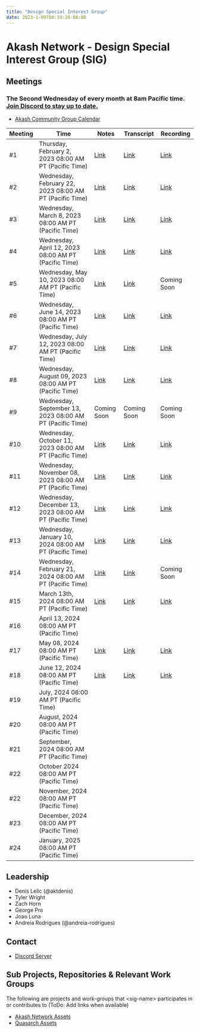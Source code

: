 ```yaml
---
title: "Design Special Interest Group"
date: 2023-1-09T00:19:20-08:00
---
```


# Akash Network - Design Special Interest Group (SIG)

## Meetings

### The Second Wednesday of every month at 8am Pacific time. [Join Discord to stay up to date.](https://discord.com/channels/747885925232672829/1068922143976464395/1068923732099334194)

- [Akash Community Group Calendar](https://calendar.google.com/calendar/u/0?cid=Y18yNWU1ZTM3NDhlNGM0YWI3YTU1ZjQxZmJjNWViZWJjYzBhMDNiNDBmYjAyODc4NWYxNDE1OWJmYWViZWExMmUyQGdyb3VwLmNhbGVuZGFyLmdvb2dsZS5jb20)



| Meeting | Time | Notes | Transcript | Recording
| --- | --- | --- | --- | --- |
| #1 | Thursday, February 2, 2023 08:00 AM PT (Pacific Time) | [Link](https://github.com/akash-network/community/blob/main/sig-design/meetings/001-2023-02-02.md) | [Link](https://github.com/akash-network/community/blob/main/sig-design/meetings/001-2023-02-02.md#transcript) | [Link](https://uj3nmvkwwqwjkd3jzkkhbjf3w7rewuvfqrmcdapficmmik4gudzq.arweave.net/onbWVVa0LJUPacqUcKS7t-JLUqWEWCGB5UCYxCuGoPM)
| #2 | Wednesday, February 22, 2023 08:00 AM PT (Pacific Time) | [Link](https://github.com/akash-network/community/blob/main/sig-design/meetings/002-2023-02-21.md) | [Link](https://github.com/akash-network/community/blob/main/sig-design/meetings/002-2023-02-21.md#transcript) | [Link](https://e6wptkexnljmfnq6swe4qbbu54assn65grzlurzvpizzlreiro5q.arweave.net/J6z5qJdq0sK2HpWJyAQ07wEpN900crpHNXozlcSIi7s)
| #3 | Wednesday, March 8, 2023 08:00 AM PT (Pacific Time) | [Link](https://github.com/akash-network/community/blob/main/sig-design/meetings/003-2023-03-08.md) | [Link](https://github.com/akash-network/community/blob/main/sig-design/meetings/003-2023-03-08.md#transcript) | [Link](https://apru4o53g355qdxpxifh2ejjvopsqlmf5c7zlmnygpqq33vekvya.arweave.net/A-NOO7s2-9gO77oKfREpq58oLYXov5WxuDPhDe6kVXA)
| #4 | Wednesday, April 12, 2023 08:00 AM PT (Pacific Time) | [Link](https://github.com/akash-network/community/blob/main/sig-design/meetings/004-2023-04-12.md) | [Link](https://github.com/akash-network/community/blob/main/sig-design/meetings/004-2023-04-12.md#transcript) | [Link](https://6xo72sp45srm3peei2i57kitrya34ftrqffk3irtxgfyxxjhmxbq.arweave.net/9d39Sfzsos28hEaR36kTjgG-FnGBSq2iM7mLi90nZcM)
| #5 | Wednesday, May 10, 2023 08:00 AM PT (Pacific Time) | [Link](https://github.com/akash-network/community/blob/main/sig-design/meetings/005-2023-05-10.md) | [Link](https://github.com/akash-network/community/blob/main/sig-design/meetings/005-2023-05-10.md#transcript) | Coming Soon
| #6 | Wednesday, June 14, 2023 08:00 AM PT (Pacific Time) | [Link](https://github.com/akash-network/community/blob/main/sig-design/meetings/006-2023-06-14.md) | [Link](https://github.com/akash-network/community/blob/main/sig-design/meetings/006-2023-06-14.md#transcript) | [Link](https://inlakgk4lzlfmrveddowlqvf3olzpxeklmrjdksle6defao4ehea.arweave.net/Q1YFGVxeVlZGpBjdZcKl25eX3IpbIpGqSyeGQoHcIcg)
| #7 | Wednesday, July 12, 2023 08:00 AM PT (Pacific Time) |[Link](https://github.com/akash-network/community/blob/main/sig-design/meetings/007-2023-07-12.md)  |[Link](https://github.com/akash-network/community/blob/main/sig-design/meetings/007-2023-07-12.md#transcript) | [Link](https://4v5gjbxldak3kwlx7jbkp2gcgp4ovvbf6q67ue2oyp22w2guavua.arweave.net/5XpkhusYFbVZd_pCp-jCM_jq1CX0PfoTTsP1q2jUBWg)
| #8 | Wednesday, August 09, 2023 08:00 AM PT (Pacific Time) |[Link](https://github.com/akash-network/community/blob/main/sig-design/meetings/008-2023-08-09.md)  | [Link](https://github.com/akash-network/community/blob/main/sig-design/meetings/008-2023-08-09.md#transcript)|[Link](https://7hbbbiaiqssx7redpnzevdfif3smtvixbsd6uahwjtqugqcndxia.arweave.net/-cIQoAiEpX_Eg3tySoyoLuTJ1RcMh-oA9kzhQ0BNHdA)
| #9 | Wednesday, September 13, 2023 08:00 AM PT (Pacific Time) | Coming Soon | Coming Soon | Coming Soon 
| #10 | Wednesday, October 11, 2023 08:00 AM PT (Pacific Time) | [Link](https://github.com/akash-network/community/blob/main/sig-design/meetings/010-2023-10-11.md) | [Link](https://github.com/akash-network/community/blob/main/sig-design/meetings/010-2023-10-11.md#transcript)|  [Link](https://lpgpnhvzo3h4wr6vc7qy5rggghi2qztpqj6krjuzlevcmcypf63q.arweave.net/W8z2nrl2z8tH1RfhjsTGMdGoZm-CfKimmVkqJgsPL7c)
| #11 | Wednesday, November 08, 2023 08:00 AM PT (Pacific Time) |[Link](https://github.com/akash-network/community/blob/main/sig-design/meetings/011-2023-11-08.md) |[Link](https://github.com/akash-network/community/blob/main/sig-design/meetings/011-2023-11-08.md#transcript)| [Link](https://mctlnmdevhysanes52tbok6kbc3mgbsgnn6qemc35xhanfc2x67q.arweave.net/YKa2sGSp8SA0ku6mFyvKCLbDBkZrfQIwW-3OBpRav78)
| #12| Wednesday, December 13, 2023 08:00 AM PT (Pacific Time) |[Link](https://github.com/akash-network/community/blob/main/sig-design/meetings/012-2023-12-13.md)  |[Link](https://github.com/akash-network/community/blob/main/sig-design/meetings/012-2023-12-13.md#transcript) | [Link](https://une76rieq3cvbtrnjv3gxaw6kbxaay3tnzqsangya2lfe6ionpva.arweave.net/o0n_RQSGxVDOLU12a4LeUG4AY3NuYSA02AaWUnkOa-o)
| #13| Wednesday, January 10, 2024 08:00 AM PT (Pacific Time) | [Link](https://github.com/akash-network/community/blob/main/sig-design/meetings/013-2024-01-10.md) | [Link](https://github.com/akash-network/community/blob/main/sig-design/meetings/013-2024-01-10.md#transcript) | [Link](https://zao4urnjuqb6ncx2vacwjuqiyqnucl2ifcfm33blijhw6v6owzla.arweave.net/yB3KRamkA-aK-qgFZNIIxBtBL0gois3sK0JPb1fOtlY)
| #14| Wednesday, February 21, 2024 08:00 AM PT (Pacific Time) |[Link](https://github.com/akash-network/community/blob/main/sig-design/meetings/014-2024-02-21.md)  |[Link](https://github.com/akash-network/community/blob/main/sig-design/meetings/014-2024-02-21.md#transcript) | Coming Soon
| #15| March 13th, 2024 08:00 AM PT (Pacific Time) |[Link](https://github.com/akash-network/community/blob/main/sig-design/meetings/015-2024-03-13.md)  | [Link](https://github.com/akash-network/community/blob/main/sig-design/meetings/015-2024-03-13.md#transcript) |[Link](https://nnq3ufkztaw2lqjhzhftmlaxw3rt7c3x6hotvsz7gjm2pf7jbgtq.arweave.net/a2G6FVmYLaXBJ8nLNiwXtuM_i3fx3TrLPzJZp5fpCac) 
| #16| April 13, 2024 08:00 AM PT (Pacific Time) | |  |
| #17| May 08, 2024 08:00 AM PT (Pacific Time) |  [Link](https://github.com/akash-network/community/blob/main/sig-design/meetings/016-2024-05-08.md) | [Link](https://github.com/akash-network/community/blob/main/sig-design/meetings/016-2024-05-08.md#transcript) |[Link](https://utgdid3tyicjsjmgvznzalfhes33oqqzoytow53oaqvlgg6nbmlq.arweave.net/pMw0D3PCBJklhq5bkCynJLe3Qhl2Jut3bgQqsxvNCxc) 
| #18| June 12, 2024 08:00 AM PT (Pacific Time) | [Link](https://github.com/akash-network/community/blob/main/sig-design/meetings/017-2024-06-12.md) |[Link](https://github.com/akash-network/community/blob/main/sig-design/meetings/017-2024-06-12.md#transcript)  |[Link](https://ifqou2kkf6gqtmise2kelunxe2wc4xrcssgptlx3oh25flm7tcea.arweave.net/QWDqaUovjQmxEiaURdG3JqwuXiKUjPmu-3H10q2fmIg) 
| #19| July, 2024 08:00 AM PT (Pacific Time) |  | |
| #20| August, 2024 08:00 AM PT (Pacific Time) |  | |
| #21| September, 2024 08:00 AM PT (Pacific Time) |  | |
| #22| October 2024 08:00 AM PT (Pacific Time) |  | |
| #22| November, 2024 08:00 AM PT (Pacific Time) |  | |
| #23| December, 2024 08:00 AM PT (Pacific Time) |  | |
| #24| January, 2025 08:00 AM PT (Pacific Time) |  | |


## Leadership

- Denis Lelic (@aktdenis)
- Tyler Wright
- Zach Horn
- George Pro
- Joao Luna
- Andreia Rodrigues (@andreia-rodrigues)


## Contact

- [Discord Server](https://discord.gg/akash)

## Sub Projects, Repositories & Relevant Work Groups

The following are projects and work-groups that \<sig-name\> participates in or contributes to (ToDo: Add links when available)

- [Akash Network Assets](https://github.com/akash-network/brand-assets)
- [Quasarch Assets](https://github.com/quasarch/assets)
